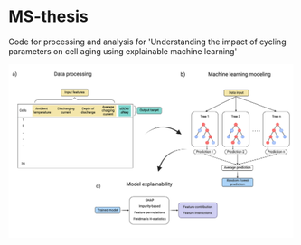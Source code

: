 # MS-thesis
Code for processing and analysis for 'Understanding the impact of cycling parameters on cell aging using explainable machine learning'

![](method.png)
<p align="center">
</p>
